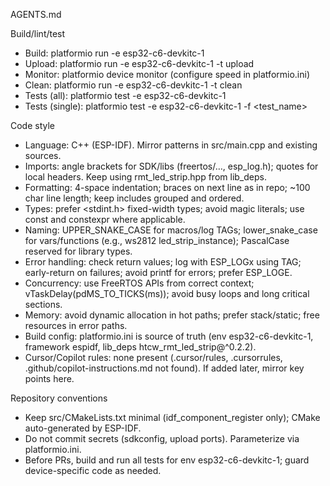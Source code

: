 AGENTS.md

Build/lint/test
- Build: platformio run -e esp32-c6-devkitc-1
- Upload: platformio run -e esp32-c6-devkitc-1 -t upload
- Monitor: platformio device monitor (configure speed in platformio.ini)
- Clean: platformio run -e esp32-c6-devkitc-1 -t clean
- Tests (all): platformio test -e esp32-c6-devkitc-1
- Tests (single): platformio test -e esp32-c6-devkitc-1 -f <test_name>

Code style
- Language: C++ (ESP-IDF). Mirror patterns in src/main.cpp and existing sources.
- Imports: angle brackets for SDK/libs (freertos/…, esp_log.h); quotes for local headers. Keep using rmt_led_strip.hpp from lib_deps.
- Formatting: 4-space indentation; braces on next line as in repo; ~100 char line length; keep includes grouped and ordered.
- Types: prefer <stdint.h> fixed-width types; avoid magic literals; use const and constexpr where applicable.
- Naming: UPPER_SNAKE_CASE for macros/log TAGs; lower_snake_case for vars/functions (e.g., ws2812 led_strip_instance); PascalCase reserved for library types.
- Error handling: check return values; log with ESP_LOGx using TAG; early-return on failures; avoid printf for errors; prefer ESP_LOGE.
- Concurrency: use FreeRTOS APIs from correct context; vTaskDelay(pdMS_TO_TICKS(ms)); avoid busy loops and long critical sections.
- Memory: avoid dynamic allocation in hot paths; prefer stack/static; free resources in error paths.
- Build config: platformio.ini is source of truth (env esp32-c6-devkitc-1, framework espidf, lib_deps htcw_rmt_led_strip@^0.2.2).
- Cursor/Copilot rules: none present (.cursor/rules, .cursorrules, .github/copilot-instructions.md not found). If added later, mirror key points here.

Repository conventions
- Keep src/CMakeLists.txt minimal (idf_component_register only); CMake auto-generated by ESP-IDF.
- Do not commit secrets (sdkconfig, upload ports). Parameterize via platformio.ini.
- Before PRs, build and run all tests for env esp32-c6-devkitc-1; guard device-specific code as needed.
